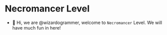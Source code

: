 # Necromancer Level

- 👋 Hi, we are @wizardogrammer, welcome to `Necromancer` Level. We will have much fun in here!
